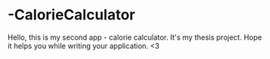 # -CalorieCalculator
Hello, this is my second app - calorie calculator. It's my thesis project. 
Hope it helps you while writing your application. <3
